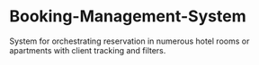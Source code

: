 # Booking-Management-System

System for orchestrating reservation in numerous hotel rooms or apartments with client tracking and filters.
